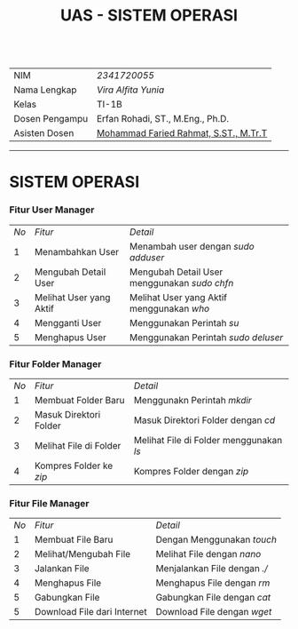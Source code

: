 # <p align="center">UAS - SISTEM OPERASI</p>

<br><br>

<p align="center">

|                |                                                                     |
| -------------- | ------------------------------------------------------------------- |
| NIM            | _2341720055_                                                        |
| Nama Lengkap   | _Vira Alfita Yunia_                                                 |
| Kelas          | TI-1B                                                               |
| Dosen Pengampu | Erfan Rohadi, ST., M.Eng., Ph.D.                                    |
| Asisten Dosen  | [Mohammad Faried Rahmat, S.ST., M.Tr.T](https://github.com/mrhmt80) |

---

# SISTEM OPERASI

### Fitur User Manager

|      |                         |                                              |
| ---- | ----------------------- | -------------------------------------------- |
| _No_ | _Fitur_                 | _Detail_                                     |
| 1    | Menambahkan User        | Menambah user dengan _sudo adduser_          |
| 2    | Mengubah Detail User    | Mengubah Detail User menggunakan _sudo chfn_ |
| 3    | Melihat User yang Aktif | Melihat User yang Aktif menggunakan _who_    |
| 4    | Mengganti User          | Menggunakan Perintah _su_                    |
| 5    | Menghapus User          | Menggunakan Perintah _sudo deluser_          |

### Fitur Folder Manager

|      |                         |                                         |
| ---- | ----------------------- | --------------------------------------- |
| _No_ | _Fitur_                 | _Detail_                                |
| 1    | Membuat Folder Baru     | Menggunakn Perintah _mkdir_             |
| 2    | Masuk Direktori Folder  | Masuk Direktori Folder dengan _cd_      |
| 3    | Melihat File di Folder  | Melihat File di Folder menggunakan _ls_ |
| 4    | Kompres Folder ke _zip_ | Kompres Folder dengan _zip_             |

### Fitur File Manager

|      |                             |                              |
| ---- | --------------------------- | ---------------------------- |
| _No_ | _Fitur_                     | _Detail_                     |
| 1    | Membuat File Baru           | Dengan Menggunakan _touch_   |
| 2    | Melihat/Mengubah File       | Melihat File dengan _nano_   |
| 3    | Jalankan File               | Menjalankan File dengan _./_ |
| 4    | Menghapus File              | Menghapus File dengan _rm_   |
| 5    | Gabungkan File              | Gabungkan File dengan _cat_  |
| 5    | Download File dari Internet | Download File dengan _wget_  |

